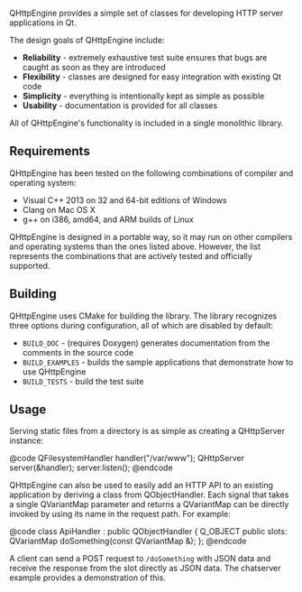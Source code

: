 QHttpEngine provides a simple set of classes for developing HTTP server applications in Qt.

The design goals of QHttpEngine include:

- **Reliability** - extremely exhaustive test suite ensures that bugs are caught as soon as they are introduced
- **Flexibility** - classes are designed for easy integration with existing Qt code
- **Simplicity** - everything is intentionally kept as simple as possible
- **Usability** - documentation is provided for all classes

All of QHttpEngine's functionality is included in a single monolithic library.

## Requirements

QHttpEngine has been tested on the following combinations of compiler and operating system:

- Visual C++ 2013 on 32 and 64-bit editions of Windows
- Clang on Mac OS X
- g++ on i386, amd64, and ARM builds of Linux

QHttpEngine is designed in a portable way, so it may run on other compilers and operating systems than the ones listed above. However, the list represents the combinations that are actively tested and officially supported.

## Building

QHttpEngine uses CMake for building the library. The library recognizes three options during configuration, all of which are disabled by default:

- `BUILD_DOC` - (requires Doxygen) generates documentation from the comments in the source code
- `BUILD_EXAMPLES` - builds the sample applications that demonstrate how to use QHttpEngine
- `BUILD_TESTS` - build the test suite

## Usage

Serving static files from a directory is as simple as creating a QHttpServer instance:

@code
QFilesystemHandler handler("/var/www");
QHttpServer server(&handler);
server.listen();
@endcode

QHttpEngine can also be used to easily add an HTTP API to an existing application by deriving a class from QObjectHandler. Each signal that takes a single QVariantMap parameter and returns a QVariantMap can be directly invoked by using its name in the request path. For example:

@code
class ApiHandler : public QObjectHandler
{
    Q_OBJECT
public slots:
    QVariantMap doSomething(const QVariantMap &);
};
@endcode

A client can send a POST request to `/doSomething` with JSON data and receive the response from the slot directly as JSON data. The chatserver example provides a demonstration of this.
